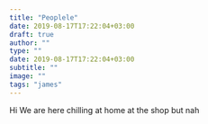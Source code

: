 ```yaml
---
title: "Peoplele"
date: 2019-08-17T17:22:04+03:00
draft: true
author: ""
type: ""
date: 2019-08-17T17:22:04+03:00
subtitle: ""
image: ""
tags: "james"
---
```


Hi We are here chilling at home at the shop but nah